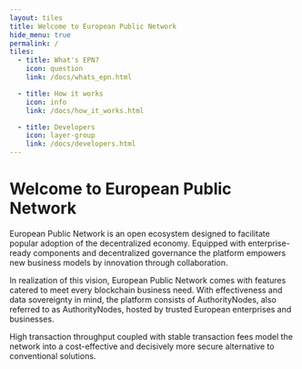 ```yaml
---
layout: tiles
title: Welcome to European Public Network
hide_menu: true
permalink: /
tiles:
  - title: What's EPN?
    icon: question
    link: /docs/whats_epn.html

  - title: How it works
    icon: info
    link: /docs/how_it_works.html

  - title: Developers
    icon: layer-group
    link: /docs/developers.html
---
```




# Welcome to European Public Network
European Public Network is an open ecosystem designed to facilitate popular adoption of the decentralized economy. Equipped with enterprise-ready components and decentralized governance the platform empowers new business models by innovation through collaboration.

In realization of this vision, European Public Network comes with features catered to meet every blockchain business need.
With effectiveness and data sovereignty in mind, the platform consists of AuthorityNodes, also referred to as AuthorityNodes, hosted by trusted European enterprises and businesses.

High transaction throughput coupled with stable transaction fees model the network into a cost-effective and decisively more secure alternative to conventional solutions.




